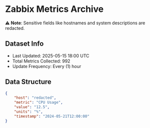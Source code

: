 # Zabbix Metrics Archive

⚠️ **Note**: Sensitive fields like hostnames and system descriptions are redacted.

## Dataset Info
- Last Updated: 2025-05-15 18:00 UTC
- Total Metrics Collected: 992
- Update Frequency: Every (1) hour

## Data Structure
```json
{
    "host": "redacted",
    "metric": "CPU Usage",
    "value": "12.5",
    "units": "%",
    "timestamp": "2024-05-21T12:00:00"
}
```
